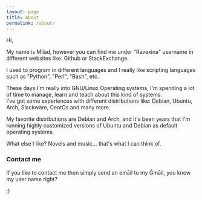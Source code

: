 ```yaml
---
layout: page
title: About
permalink: /about/
---
```


Hi,  

My name is Milad, however you can find me under "Ravexina" username in different websites like: Github or StackExchange.

I used to program in different languages and I really like scripting languages such as "Python", "Perl", "Bash", etc. 

These days I'm really into GNU/Linux Operating systems, I'm spending a lot of time to manage, learn and teach about this kind of systems.  
I've got some experiences with different distributions like: Debian, Ubuntu,   Arch, Slackware, CentOs and many more.

My favorite distributions are Debian and Arch, and it's been years that I'm running highly customized versions of Ubuntu and Debian as default operating systems.

What else I like? Novels and music... that's what I can think of.

### Contact me

If you like to contact me then simply send an emāil to my Ǧmāil, you know my user name right? 

;)
